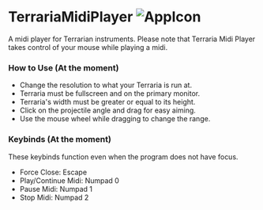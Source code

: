# TerrariaMidiPlayer ![AppIcon](http://i.imgur.com/a6EWzOg.png)
A midi player for Terrarian instruments. Please note that Terraria Midi Player takes control of your mouse while playing a midi.

### How to Use (At the moment)
* Change the resolution to what your Terraria is run at.
* Terraria must be fullscreen and on the primary monitor.
* Terraria's width must be greater or equal to its height.
* Click on the projectile angle and drag for easy aiming.
* Use the mouse wheel while dragging to change the range.

### Keybinds (At the moment)
These keybinds function even when the program does not have focus.
* Force Close: Escape
* Play/Continue Midi: Numpad 0
* Pause Midi: Numpad 1
* Stop Midi: Numpad 2
